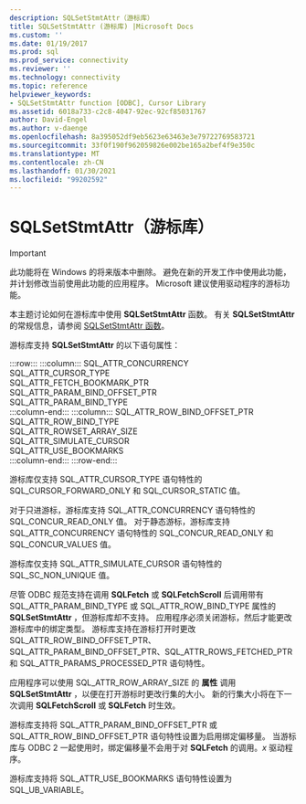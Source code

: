 ```yaml
---
description: SQLSetStmtAttr（游标库）
title: SQLSetStmtAttr (游标库) |Microsoft Docs
ms.custom: ''
ms.date: 01/19/2017
ms.prod: sql
ms.prod_service: connectivity
ms.reviewer: ''
ms.technology: connectivity
ms.topic: reference
helpviewer_keywords:
- SQLSetStmtAttr function [ODBC], Cursor Library
ms.assetid: 6018a733-c2c8-4047-92ec-92cf85031767
author: David-Engel
ms.author: v-daenge
ms.openlocfilehash: 8a395052df9eb5623e63463e3e79722769583721
ms.sourcegitcommit: 33f0f190f962059826e002be165a2bef4f9e350c
ms.translationtype: MT
ms.contentlocale: zh-CN
ms.lasthandoff: 01/30/2021
ms.locfileid: "99202592"
---
```

# <a name="sqlsetstmtattr-cursor-library"></a>SQLSetStmtAttr（游标库）
> [!IMPORTANT]  
>  此功能将在 Windows 的将来版本中删除。 避免在新的开发工作中使用此功能，并计划修改当前使用此功能的应用程序。 Microsoft 建议使用驱动程序的游标功能。  
  
 本主题讨论如何在游标库中使用 **SQLSetStmtAttr** 函数。 有关 **SQLSetStmtAttr** 的常规信息，请参阅 [SQLSetStmtAttr 函数](../../../odbc/reference/syntax/sqlsetstmtattr-function.md)。  
  
 游标库支持 **SQLSetStmtAttr** 的以下语句属性：  

:::row:::
    :::column:::
        SQL_ATTR_CONCURRENCY  
        SQL_ATTR_CURSOR_TYPE  
        SQL_ATTR_FETCH_BOOKMARK_PTR  
        SQL_ATTR_PARAM_BIND_OFFSET_PTR  
        SQL_ATTR_PARAM_BIND_TYPE  
    :::column-end:::
    :::column:::
        SQL_ATTR_ROW_BIND_OFFSET_PTR  
        SQL_ATTR_ROW_BIND_TYPE  
        SQL_ATTR_ROWSET_ARRAY_SIZE  
        SQL_ATTR_SIMULATE_CURSOR  
        SQL_ATTR_USE_BOOKMARKS  
    :::column-end:::
:::row-end:::

 游标库仅支持 SQL_ATTR_CURSOR_TYPE 语句特性的 SQL_CURSOR_FORWARD_ONLY 和 SQL_CURSOR_STATIC 值。  
  
 对于只进游标，游标库支持 SQL_ATTR_CONCURRENCY 语句特性的 SQL_CONCUR_READ_ONLY 值。 对于静态游标，游标库支持 SQL_ATTR_CONCURRENCY 语句特性的 SQL_CONCUR_READ_ONLY 和 SQL_CONCUR_VALUES 值。  
  
 游标库仅支持 SQL_ATTR_SIMULATE_CURSOR 语句特性的 SQL_SC_NON_UNIQUE 值。  
  
 尽管 ODBC 规范支持在调用 **SQLFetch** 或 **SQLFetchScroll** 后调用带有 SQL_ATTR_PARAM_BIND_TYPE 或 SQL_ATTR_ROW_BIND_TYPE 属性的 **SQLSetStmtAttr** ，但游标库却不支持。 应用程序必须关闭游标，然后才能更改游标库中的绑定类型。 游标库支持在游标打开时更改 SQL_ATTR_ROW_BIND_OFFSET_PTR、SQL_ATTR_PARAM_BIND_OFFSET_PTR、SQL_ATTR_ROWS_FETCHED_PTR 和 SQL_ATTR_PARAMS_PROCESSED_PTR 语句特性。  
  
 应用程序可以使用 SQL_ATTR_ROW_ARRAY_SIZE 的 **属性** 调用 **SQLSetStmtAttr** ，以便在打开游标时更改行集的大小。 新的行集大小将在下一次调用 **SQLFetchScroll** 或 **SQLFetch** 时生效。  
  
 游标库支持将 SQL_ATTR_PARAM_BIND_OFFSET_PTR 或 SQL_ATTR_ROW_BIND_OFFSET_PTR 语句特性设置为启用绑定偏移量。 当游标库与 ODBC 2 一起使用时，绑定偏移量不会用于对 **SQLFetch** 的调用。*x* 驱动程序。  
  
 游标库支持将 SQL_ATTR_USE_BOOKMARKS 语句特性设置为 SQL_UB_VARIABLE。
